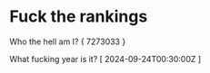 # Fuck the rankings

Who the hell am I?
{ 7273033 }

What fucking year is it?
[ 2024-09-24T00:30:00Z ]
